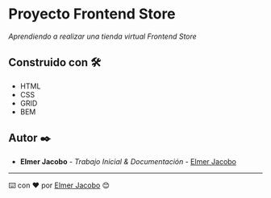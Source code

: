 # Proyecto Frontend Store

_Aprendiendo a realizar una tienda virtual Frontend Store_

## Construido con 🛠️

* HTML
* CSS
* GRID
* BEM

## Autor ✒️

* **Elmer Jacobo** - *Trabajo Inicial & Documentación* - [Elmer Jacobo](https://www.facebook.com/elmer.jacobo.5832)


---
⌨️ con ❤️ por [Elmer Jacobo](https://github.com/elmerjacobo97) 😊
